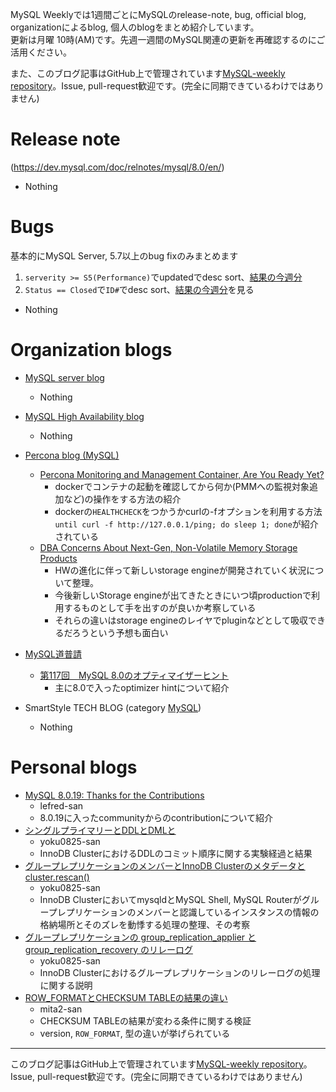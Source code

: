MySQL Weeklyでは1週間ごとにMySQLのrelease-note, bug, official blog, organizationによるblog, 個人のblogをまとめ紹介しています。  
更新は月曜 10時(AM)です。先週一週間のMySQL関連の更新を再確認するのにご活用ください。

また、このブログ記事はGitHub上で管理されています[MySQL-weekly repository](https://github.com/tom--bo/MySQL-weekly)。Issue, pull-request歓迎です。(完全に同期できているわけではありません)


# Release note

(https://dev.mysql.com/doc/relnotes/mysql/8.0/en/)

- Nothing

# Bugs

基本的にMySQL Server, 5.7以上のbug fixのみまとめます

1. `serverity >= S5(Performance)`でupdatedでdesc sort、[結果の今週分](https://bugs.mysql.com/search.php?cmd=display&status=All&severity=-5&os=5&bug_age=0&order_by=mtime&direction=ASC&limit=30&mine=0&reorder_by=mtime)
1. `Status == Closed`で`ID#`でdesc sort、[結果の今週分](https://bugs.mysql.com/search.php?search_for=&status=Closed&severity=&limit=10&order_by=id&cmd=display&direction=DESC&os=0&phpver=&bug_age=0)を見る

- Nothing

# Organization blogs

- [MySQL server blog](https://mysqlserverteam.com/)
  - Nothing

- [MySQL High Availability blog](https://mysqlhighavailability.com/)
  - Nothing

- [Percona blog (MySQL)](https://www.percona.com/blog/)
  - [Percona Monitoring and Management Container, Are You Ready Yet?](https://www.percona.com/blog/2020/03/12/percona-monitoring-and-management-container-are-you-ready-yet/)
    - dockerでコンテナの起動を確認してから何か(PMMへの監視対象追加など)の操作をする方法の紹介
    - dockerの`HEALTHCHECK`をつかうかcurlの-fオプションを利用する方法`until curl -f http://127.0.0.1/ping; do sleep 1; done`が紹介されている
  - [DBA Concerns About Next-Gen, Non-Volatile Memory Storage Products](https://www.percona.com/blog/2020/03/11/dba-concerns-about-next-gen-non-volatile-memory-storage-products/)
    - HWの進化に伴って新しいstorage engineが開発されていく状況について整理。
    - 今後新しいStorage engineが出てきたときにいつ頃productionで利用するものとして手を出すのが良いか考察している
    - それらの違いはstorage engineのレイヤでpluginなどとして吸収できるだろうという予想も面白い

- [MySQL道普請](https://gihyo.jp/dev/serial/01/mysql-road-construction-news)
  - [第117回　MySQL 8.0のオプティマイザーヒント](https://gihyo.jp/dev/serial/01/mysql-road-construction-news/0117)  
    - 主に8.0で入ったoptimizer hintについて紹介

- SmartStyle TECH BLOG (category [MySQL](https://www.s-style.co.jp/blog/category/tech/mysql/))
  - Nothing



# Personal blogs

- [MySQL 8.0.19: Thanks for the Contributions](https://lefred.be/content/mysql-8-0-19-thanks-for-the-contributions/)
  - lefred-san
  - 8.0.19に入ったcommunityからのcontributionについて紹介
- [シングルプライマリーとDDLとDMLと](https://yoku0825.blogspot.com/2020/03/ddldml.html)
  - yoku0825-san
  - InnoDB ClusterにおけるDDLのコミット順序に関する実験経過と結果
- [グループレプリケーションのメンバーとInnoDB Clusterのメタデータと cluster.rescan()](https://yoku0825.blogspot.com/2020/03/innodb-cluster-clusterrescan.html)
  - yoku0825-san
  - InnoDB ClusterにおいてmysqldとMySQL Shell, MySQL Routerがグループレプリケーションのメンバーと認識しているインスタンスの情報の格納場所とそのズレを動悸する処理の整理、その考察
- [グループレプリケーションの group_replication_applier と group_replication_recovery のリレーログ](https://yoku0825.blogspot.com/2020/03/groupreplicationapplier.html)
  - yoku0825-san
  - InnoDB Clusterにおけるグループレプリケーションのリレーログの処理に関する説明
- [ROW_FORMATとCHECKSUM TABLEの結果の違い](https://mita2db.hateblo.jp/entry/2020/03/15/161736)
  - mita2-san
  - CHECKSUM TABLEの結果が変わる条件に関する検証
  - version, `ROW_FORMAT`, 型の違いが挙げられている



-----

このブログ記事はGitHub上で管理されています[MySQL-weekly repository](https://github.com/tom--bo/MySQL-weekly)。Issue, pull-request歓迎です。(完全に同期できているわけではありません)
